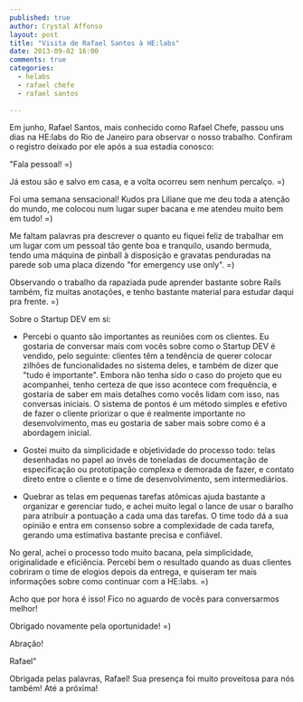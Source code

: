 ```yaml
---
published: true
author: Crystal Affonso
layout: post
title: "Visita de Rafael Santos à HE:labs"
date: 2013-09-02 16:00
comments: true
categories:
  - helabs
  - rafael chefe
  - rafael santos
  
---
```


Em junho, Rafael Santos, mais conhecido como Rafael Chefe, passou uns dias na HE:labs do Rio de Janeiro para observar o nosso trabalho. Confiram o registro deixado por ele após a sua estadia conosco:

"Fala pessoal! =)

Já estou são e salvo em casa, e a volta ocorreu sem nenhum percalço. =)

Foi uma semana sensacional! Kudos pra Liliane que me deu toda a atenção do mundo, me colocou num lugar super bacana e me atendeu muito bem em tudo! =)

Me faltam palavras pra descrever o quanto eu fiquei feliz de trabalhar em um lugar com um pessoal tão gente boa e tranquilo, usando bermuda, tendo uma máquina de pinball à disposição e gravatas penduradas na parede sob uma placa dizendo "for emergency use only". =)

Observando o trabalho da rapaziada pude aprender bastante sobre Rails também, fiz muitas anotações, e tenho bastante material para estudar daqui pra frente. =)

Sobre o Startup DEV em si:

- Percebi o quanto são importantes as reuniões com os clientes. Eu gostaria de conversar mais com vocês sobre como o Startup DEV é vendido, pelo seguinte: clientes têm a tendência de querer colocar zilhões de funcionalidades no sistema deles, e também de dizer que "tudo é importante". Embora não tenha sido o caso do projeto que eu acompanhei, tenho certeza de que isso acontece com frequência, e gostaria de saber em mais detalhes como vocês lidam com isso, nas conversas iniciais. O sistema de pontos é um método simples e efetivo de fazer o cliente priorizar o que é realmente importante no desenvolvimento, mas eu gostaria de saber mais sobre como é a abordagem inicial.

- Gostei muito da simplicidade e objetividade do processo todo: telas desenhadas no papel ao invés de toneladas de documentação de especificação ou prototipação complexa e demorada de fazer, e contato direto entre o cliente e o time de desenvolvimento, sem intermediários.

- Quebrar as telas em pequenas tarefas atômicas ajuda bastante a organizar e gerenciar tudo, e achei muito legal o lance de usar o baralho para atribuir a pontuação a cada uma das tarefas. O time todo dá a sua opinião e entra em consenso sobre a complexidade de cada tarefa, gerando uma estimativa bastante precisa e confiável.

No geral, achei o processo todo muito bacana, pela simplicidade, originalidade e eficiência. Percebi bem o resultado quando as duas clientes cobriram o time de elogios depois da entrega, e quiseram ter mais informações sobre como continuar com a HE:labs. =)

Acho que por hora é isso! Fico no aguardo de vocês para conversarmos melhor!

Obrigado novamente pela oportunidade! =)


Abração!

Rafael"

Obrigada pelas palavras, Rafael! Sua presença foi muito proveitosa para nós também! Até a próxima!